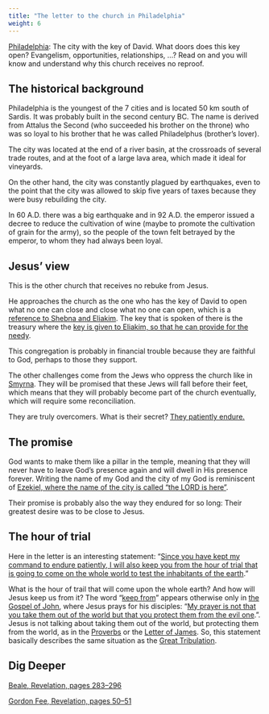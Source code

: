 ```yaml
---
title: "The letter to the church in Philadelphia"
weight: 6
---
```


[Philadelphia](https://www.bibleserver.com/NIV/Revelation3%3A7-13): The city with the key of David. What doors does this key open? Evangelism, opportunities, relationships, …? Read on and you will know and understand why this church receives no reproof.

## The historical background

<a name="cca2"></a>
Philadelphia is the youngest of the 7 cities and is located 50 km south of Sardis. It was probably built in the second century BC. The name is derived from Attalus the Second (who succeeded his brother on the throne) who was so loyal to his brother that he was called Philadelphus (brother’s lover).

The city was located at the end of a river basin, at the crossroads of several trade routes, and at the foot of a large lava area, which made it ideal for vineyards.

On the other hand, the city was constantly plagued by earthquakes, even to the point that the city was allowed to skip five years of taxes because they were busy rebuilding the city.

In 60 A.D. there was a big earthquake and in 92 A.D. the emperor issued a decree to reduce the cultivation of wine (maybe to promote the cultivation of grain for the army), so the people of the town felt betrayed by the emperor, to whom they had always been loyal.

## Jesus’ view

<a name="294f"></a>
This is the other church that receives no rebuke from Jesus.

He approaches the church as the one who has the key of David to open what no one can close and close what no one can open, which is a [reference to Shebna and Eliakim](https://www.bibleserver.com/NIV/Isaiah22%3A15-25). The key that is spoken of there is the treasury where the [key is given to Eliakim, so that he can provide for the needy](https://www.bibleserver.com/NIV/Isaiah22%3A21-22).

This congregation is probably in financial trouble because they are faithful to God, perhaps to those they support.

The other challenges come from the Jews who oppress the church like in [Smyrna](https://www.bibleserver.com/NIV/Revelation2%3A9). They will be promised that these Jews will fall before their feet, which means that they will probably become part of the church eventually, which will require some reconciliation.

They are truly overcomers. What is their secret? [They patiently endure.](https://www.bibleserver.com/NIV/Revelation3%3A10)

## The promise

<a name="9039"></a>
God wants to make them like a pillar in the temple, meaning that they will never have to leave God’s presence again and will dwell in His presence forever. Writing the name of my God and the city of my God is reminiscent of [Ezekiel, where the name of the city is called “the LORD is here”](https://www.bibleserver.com/NIV/Ezekiel48%3A35).

Their promise is probably also the way they endured for so long: Their greatest desire was to be close to Jesus.

## The hour of trial

<a name="202d"></a>
Here in the letter is an interesting statement: “[Since you have kept my command to endure patiently, I will also keep you from the hour of trial that is going to come on the whole world to test the inhabitants of the earth](https://www.bibleserver.com/NIV/Revelation3%3A10).”

What is the hour of trail that will come upon the whole earth? And how will Jesus keep us from it? The word “[keep from](https://biblehub.com/interlinear/revelation/3-10.htm)” appears otherwise only in [the Gospel of John](https://biblehub.com/interlinear/john/17-15.htm), where Jesus prays for his disciples: “[My prayer is not that you take them out of the world but that you protect them from the evil one](https://www.bibleserver.com/NIV/John17%3A15).”. Jesus is not talking about taking them out of the world, but protecting them from the world, as in the [Proverbs](https://www.bibleserver.com/NIV/Proverbs7%3A5) or the [Letter of James](https://www.bibleserver.com/NIV/James1%3A27). So, this statement basically describes the same situation as the [Great Tribulation](../../../../content/army/expl/the-end-time-and-the-great-tribulation).

## Dig Deeper

[Beale, Revelation, pages 283–296](../../../../../about/ressources/index.html#beale_rev)

[Gordon Fee, Revelation, pages 50–51](../../../../../about/ressources/index.html#fee_rev)

